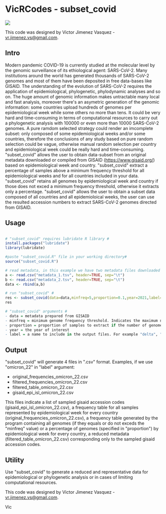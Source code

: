 # VicRCodes - subset_covid

![](https://nextstrain.org/static/a3c0f2d90284ca2e72b402320b73a4ad/f680b/clades-2June.png)

This code was designed by Victor Jimenez Vasquez - vr.jimenez.vs@gmail.com.
## Intro
Modern pandemic COVID-19 is currently studied at the molecular level by the genomic surveillance of its ethiological agent: SARS-CoV-2. Many institutions around the world has generated thousands of SARS-CoV-2 genomes and most of them have been deposited in free data-bases like GISAID. The understanding of the evolution of SARS-CoV-2 requires the application of epidemiological, phylogenetic, phylodynamic analyses and so on. The huge amount of genomic information makes untractable many local and fast analysis, moreover there's an asymetric generation of the genomic information: some countries upload hundreds of genomes per epidemiological week while some others no more than tens. It could be very hard and time-consuming in terms of computational resources to carry out a phylogenetic analysis with 100000 or even more than 10000 SARS-CoV-2 genomes. A pure ramdom selected strategy could render an imcomplete subset: only composed of some epidemiological weeks and/or some countries, therefore the conclusions of any study based on pure random selection could be vague, otherwise manual random selection per country and epidemiological week could be really hard and time-consuming. 
"subset_covid" allows the user to obtain data-subset from an original metadata downloaded or compiled from GISAID (https://www.gisaid.org/) based on epidemiological week and country. "subset_covid" extract a percentage of samples above a minimum frequency threshold for all epidemiological weeks and for all countries included in your data. "subset_covid" retains all genomes by epidemiological week and country if those does not exced a minimum frequency threshold, otherwise it extracts only a percentage. "subset_covid" allows the user to obtain a subset data composed of all countries and all epidemioloical weeks, the user can use the resulted accession numbers to extract SARS-CoV-2 genomes directed from GISAID.  

## Usage 
```r

# "subset_covid" requires lubridate R library #
install.packages("lubridate")
library(lubridate)

#paste "subset_covid.R" file in your working directory#
source("subset_covid.R")

# read metadata, in this example we have two metadata files downloaded from GISAID #
a <- read.csv("metadata_1.tsv", header=TRUE, sep="\t")
b <- read.csv("metadata_2.tsv", header=TRUE, sep="\t")
data <- rbind(a,b)

# run "subset_covid" # 
res <- subset_covid(data=data,minfreq=5,proportion=0.1,year=2021,label="omicron_22")
res

# "subset_covid" arguments #
- data = metadata prepared from GISAID
- minfreq = minimum genome frequency threshold. Indicates the maximum number of genomes sampled in a given country by epidemiological week that will not be afected by a proportional extraction. For example, if we set this value to 5, imagine Peru has only 5 genomes in the epidemogical week number 40, thus the 100% of genomes (5) will be considered in the subset, but in the alternative case that Peru has more than 5 genomes thus only a specified percentage (proportion argument) of this genomes will be randomly sampled. 
- proportion = proportion of samples to extract if the number of genomes by a given country in a given epidemiological week exceds the minimum genome frequency threshold (minfreq). For example, if Peru contains 100 genomes in the epidemiological week number 40 and if we set this value to 0.1, thus 10 genomes will be randomly sampled.  
- year = the year of interest 
- label = a name to include in the output files. For example "delta", "omicron_2022". 

```
## Output 

"subset_covid" will generate 4 files in ".csv" format. Examples, if we use "omicron_22" in "label" argument: 

- original_frequencies_omicron_22.csv
- filtered_frequencies_omicron_22.csv
- filtered_table_omicron_22.csv
- gisaid_epi_isl_omicron_22.csv

This files indicate a list of sampled gisaid accession codes 
(gisaid_epi_isl_omicron_22.csv), a frequency table for all samples represented by epidemiological week for every country (original_frequencies_omicron_22.csv), a frequency table  generated by the program containing all genomes (if they equals or do not exceds the "minfreq" value) or a percentage of genomes (specified in "proportion") by epidemiological week for every country,  a reduced metadata (filtered_table_omicron_22.csv) corresponding only to the sampled gisaid accession codes. 

## Utility 

Use "subset_covid" to generate a reduced and representative data for epidemiological or phylogenetic analysis or in cases of limiting computational resources. 

This code was designed by Victor Jimenez Vasquez - vr.jimenez.vs@gmail.com.

Vic

